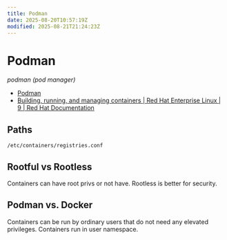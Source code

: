 ```yaml
---
title: Podman
date: 2025-08-20T10:57:19Z
modified: 2025-08-21T21:24:23Z
---
```


# Podman

_podman (pod manager)_

* [Podman](https://podman.io/)
* [Building, running, and managing containers \| Red Hat Enterprise Linux \| 9 \| Red Hat Documentation](https://docs.redhat.com/en/documentation/red_hat_enterprise_linux/9/html-single/building_running_and_managing_containers/index)

## Paths

`/etc/containers/registries.conf`

## Rootful vs Rootless

Containers can have root privs or not have. Rootless is better for security.

## Podman vs. Docker

Containers can be run by ordinary users that do not need any elevated privileges. Containers run in user namespace. 